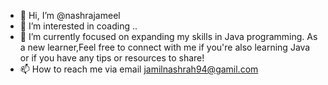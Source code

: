 - 👋 Hi, I’m @nashrajameel
- 👀 I’m interested in coading ..
- 🌱 I’m currently  focused on expanding my skills in Java programming. As a new learner,Feel free to connect with me if you're also learning Java or if you have any tips or resources to share!
- 📫 How to reach me via email jamilnashrah94@gamil.com 

<!---
nashrajameel/nashrajameel is a ✨ special ✨ repository because its `README.md` (this file) appears on your GitHub profile.
You can click the Preview link to take a look at your changes.
--->
